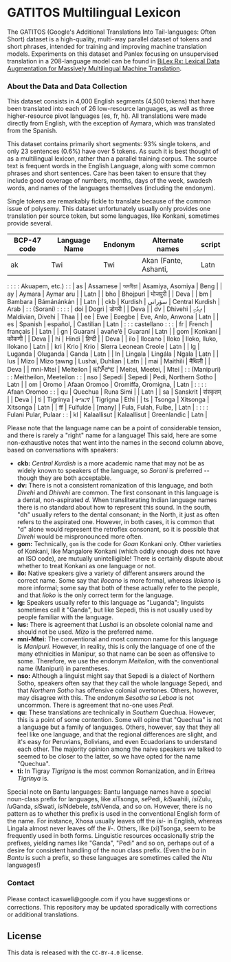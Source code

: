# GATITOS Multilingual Lexicon

The GATITOS (Google's Additional Translations Into Tail-languages: Often Short)
dataset is a high-quality, multi-way parallel dataset of tokens and short
phrases, intended for training and improving machine translation models. Experiments on this dataset and Panlex focusing on unsupervised translation in a 208-language model can be found in [BiLex Rx: Lexical Data Augmentation for Massively Multilingual Machine Translation]().

### About the Data and Data Collection

This dataset consists in 4,000 English segments (4,500 tokens) that have been
translated into each of 26 low-resource languages, as well as three
higher-resource pivot languages (es, fr, hi). All translations were made
directly from English, with the exception of Aymara, which was translated from
the Spanish.

This dataset contains primarily short segments: 93% single tokens, and only 23
sentences (0.6%) have over 5 tokens. As such it is best thought of as a
multilingual lexicon, rather than a parallel training corpus. The source text is
frequent words in the English Language, along with some common phrases and short
sentences. Care has been taken to ensure that they include good coverage of
numbers, months, days of the week, swadesh words, and names of the languages
themselves (including the endonym).

Single tokens are remarkably fickle to translate because of the common issue of
polysemy. This dataset unfortunately usually only provides one translation per
source token, but some languages, like Konkani, sometimes provide several.

| BCP-47 code | Language Name | Endonym      | Alternate names       | script |
| ----------- | ------------- | ------------ | --------------------- | ------ |
| ak          | Twi           | Twi          | Akan (Fante, Ashanti, | Latn   |
:             :               :              : Akuapem, etc.)        :        :
| as          | Assamese      | অসমীয়া      | Asamiya, Asomiya      | Beng   |
| ay          | Aymara        | Aymar aru    |                       | Latn   |
| bho         | Bhojpuri      | भोजपुरी      |                       | Deva   |
| bm          | Bambara       | Bámánánkán   |                       | Latn   |
| ckb         | Kurdish       | سۆرانی       | Central Kurdish       | Arab   |
:             : (Sorani)      :              :                       :        :
| doi         | Dogri         | डोगरी        |                       | Deva   |
| dv          | Dhivehi       | ދިވެހި       | Maldivian, Divehi     | Thaa   |
| ee          | Ewe           | Eʋegbe       | Eve, Anlo, Anwona     | Latn   |
| es          | Spanish       | español,     | Castilian             | Latn   |
:             :               : castellano   :                       :        :
| fr          | French        | français     |                       | Latn   |
| gn          | Guarani       | avañeʼẽ      | Guaraní               | Latn   |
| gom         | Konkani       | कोंकणी       |                       | Deva   |
| hi          | Hindi         | हिन्दी       |                       | Deva   |
| ilo         | Ilocano       | Iloko        | Iloko, Iluko, Ilokano | Latn   |
| kri         | Krio          | Krio         | Sierra Leonean Creole | Latn   |
| lg          | Luganda       | Oluganda     | Ganda                 | Latn   |
| ln          | Lingala       | Lingála      | Ngala                 | Latn   |
| lus         | Mizo          | Mizo ṭawng   | Lushai, Duhlian       | Latn   |
| mai         | Maithili      | मैथिली       |                       | Deva   |
| mni-Mtei    | Meiteilon     | ꯃꯤꯇꯩꯂꯣꯟ      | Meitei, Meetei,       | Mtei   |
:             : (Manipuri)    :              : Meitheilon, Meeteilon :        :
| nso         | Sepedi        | Sepedi       | Pedi, Northern Sotho  | Latn   |
| om          | Oromo         | Afaan Oromoo | Oromiffa, Oromigna,   | Latn   |
:             :               :              : Afaan Oromoo          :        :
| qu          | Quechua       | Runa Simi    |                       | Latn   |
| sa          | Sanskrit      | संस्कृतम्    |                       | Deva   |
| ti          | Tigrinya      | ትግርኛ         | Tigrigna              | Ethi   |
| ts          | Tsonga        | Xitsonga     | Xitsonga              | Latn   |
| ff          | Fulfulde      | [many]       | Fula, Fulah, Fulbe,   | Latn   |
:             :               :              : Fulani Pular, Pulaar  :        :
| kl          | Kalaallisut   | Kalaallisut  | Greenlandic           | Latn   |

Please note that the language name can be a point of considerable tension, and
there is rarely a "right" name for a language! This said, here are some
non-exhaustive notes that went into the names in the second column above, based
on conversations with speakers:

*   **ckb:** *Central Kurdish* is a more academic name that may not be as widely
    known to speakers of the language, so *Sorani* is preferred -- though they
    are both acceptable.
*   **dv:** There is not a consistent romanization of this language, and both
    *Divehi* and *Dhivehi* are common. The first consonant in this language is a
    dental, non-aspirated *d*. When transliterating Indian language names there is
    no standard about how to represent this sound. In the south, "dh" usually
    refers to the dental consonant; in the North, it just as often refers to the
    aspirated one. However, in both cases, it is common that "d" alone would
    represent the retroflex consonant, so it is possible that *Divehi* would be
    mispronounced more often.
*   **gom:** Technically, `gom` is the code for *Goan* Konkani only. Other
    varieties of Konkani, like Mangalore Konkani (which oddly enough does not
    have an ISO code), are mutually unintelligible! There is certainly dispute
    about whether to treat Konkani as one language or not.
*   **ilo:** Native speakers give a variety of different answers around the
    correct name. Some say that *Ilocano* is more formal, whereas *Ilokano* is
    more informal; some say that both of these actually refer to the people, and
    that *Iloko* is the only correct term for the language.
*   **lg:** Speakers usually refer to this language as "Luganda"; linguists sometimes call it
    "Ganda", but like Sepedi, this is not usually used by people
    familiar with the language.
*   **lus:** There is agreement that *Lushai* is an obsolete colonial name and
    should not be used. *Mizo* is the preferred name.
*   **mni-Mtei:** The conventional and most common name for this language is
    *Manipuri*. However, in reality, this is only the language of one of the
    many ethnicities in Manipur, so that name can be seen as offensive to some.
    Therefore, we use the endonym *Meiteilon*, with the conventional name
    (Manipuri) in parentheses.
*   **nso:** Although a linguist might say that Sepedi is a dialect of Northern
    Sotho, speakers often say that they call the whole language Sepedi, and that
    *Northern Sotho* has offensive colonial overtones. Others, however, may
    disagree with this. The endonym *Sesotho sa Leboa* is not uncommon. There is
    agreement that no-one uses *Pedi*.
*   **qu:** These translations are technically in *Southern* Quechua. However,
    this is a point of some contention. Some will opine that "Quechua" is not a
    language but a family of languages. Others, however, say that they all feel
    like one language, and that the regional differences are slight, and it's
    easy for Peruvians, Bolivians, and even Ecuadorians to understand each
    other. The majority opinion among the naive speakers we talked to seemed to
    be closer to the latter, so we have opted for the name "Quechua".
*   **ti:** In Tigray *Tigrigna* is the most common Romanization, and in Eritrea
    *Tigrinya* is.

Special note on Bantu languages: Bantu language names have a special noun-class
prefix for languages, like <i>xi</i>Tsonga, <i>se</i>Pedi, <i>ki</i>Swahili, <i>isi</i>Zulu,
<i>lu</i>Ganda, <i>si</i>Swati, <i>isi</i>Ndebele, <i>tshi</i>Venda, and so on. However, there is no
pattern as to whether this prefix is used in the conventional English form of
the name. For instance, Xhosa usually leaves off the <i>isi-</i> in English, whereas
Lingala almost never leaves off the <i>li-</i>. Others, like (xi)Tsonga, seem to be
frequently used in both forms. Linguistic resources occasionally strip the
prefixes, yielding names like "Ganda", "Pedi" and so on, perhaps out of a desire
for consistent handling of the noun class prefix. (Even the *ba* in *Bantu* is
such a prefix, so these languages are sometimes called the *Ntu* languages!)


### Contact

Please contact icaswell꩜google.com if you have suggestions or corrections. This
repository may be updated sporadically with corrections or additional
translations.

## License

This data is released with the `CC-BY-4.0` license.